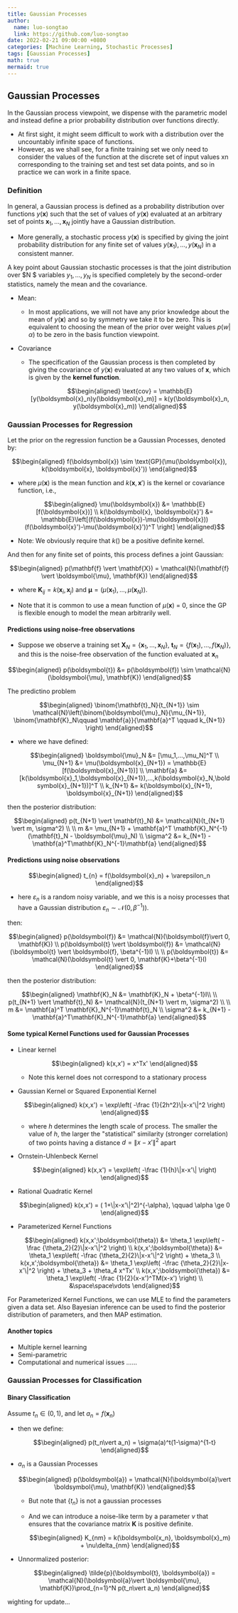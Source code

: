 ```yaml
---
title: Gaussian Processes
author:
  name: luo-songtao
  link: https://github.com/luo-songtao
date: 2022-02-21 09:00:00 +0800
categories: [Machine Learning, Stochastic Processes]
tags: [Gaussian Processes]
math: true
mermaid: true
---
```


## Gaussian Processes


In the Gaussian process viewpoint, we dispense with the parametric model and instead define a prior probability distribution over functions directly. 

- At first sight, it might seem difficult to work with a distribution over the uncountably infinite space of functions. 
- However, as we shall see, for a finite training set we only need to consider the values of the function at the discrete set of input values xn corresponding to the training set and test set data points, and so in practice we can work in a finite space.


### Definition

In general, a Gaussian process is defined as a probability distribution over functions $y(\boldsymbol{x})$ such that the set of values of $y(\boldsymbol{x})$ evaluated at an arbitrary set of points $\boldsymbol{x}_1, . . . , \boldsymbol{x}_N$ jointly have a Gaussian distribution.

- More generally, a stochastic process $y(\boldsymbol{x})$ is specified by giving the joint probability distribution for any finite set of values $y(\boldsymbol{x}_1), . . . , y(\boldsymbol{x}_N)$ in a consistent manner.

A key point about Gaussian stochastic processes is that the joint distribution over $N $ variables $y_1, . . . , y_N$ is specified completely by the second-order statistics, namely the mean and the covariance.

- Mean: 
  - In most applications, we will not have any prior knowledge about the mean of $y(\boldsymbol{x})$ and so by symmetry we take it to be zero. This is equivalent to choosing the mean of the prior over weight values $p(w|α)$ to
be zero in the basis function viewpoint.

- Covariance
  - The specification of the Gaussian process is then completed by giving the covariance of $y(\boldsymbol{x})$ evaluated at any two values of $\boldsymbol{x}$, which is given by the **kernel function**.

    $$\begin{aligned} \text{cov} = \mathbb{E}[y(\boldsymbol{x}_n)y(\boldsymbol{x}_m)] = k(y(\boldsymbol{x}_n, y(\boldsymbol{x}_m)) \end{aligned}$$

### Gaussian Processes for Regression

Let the prior on the regression function be a Gaussian Processes, denoted by:

$$\begin{aligned} f(\boldsymbol{x}) \sim \text{GP}(\mu(\boldsymbol{x}), k(\boldsymbol{x}, \boldsymbol{x}')) \end{aligned}$$
- where $\mu(\boldsymbol{x})$ is the mean function and $k(\boldsymbol{x}, \boldsymbol{x}')$ is the kernel or covariance function, i.e.,

  $$\begin{aligned} \mu(\boldsymbol{x}) &= \mathbb{E}[f(\boldsymbol{x})] \\ k(\boldsymbol{x}, \boldsymbol{x}') &= \mathbb{E}\left[(f(\boldsymbol{x})-\mu(\boldsymbol{x}))(f(\boldsymbol{x}')-\mu(\boldsymbol{x}'))^T \right] \end{aligned}$$

 - Note: We obviously require that $k()$ be a positive definite kernel.


And then for any finite set of points, this process defines a joint Gaussian:

$$\begin{aligned} p(\mathbf{f} \vert \mathbf{X}) = \mathcal{N}(\mathbf{f} \vert \boldsymbol{\mu}, \mathbf{K}) \end{aligned}$$


- where $\mathbf{K}_{ij} = k(\boldsymbol{x}_i, \boldsymbol{x}_j)$ and $\boldsymbol{\mu} = (\mu(\boldsymbol{x}_1), . . . , \mu(\boldsymbol{x}_N))$.

- Note that it is common to use a mean function of $\mu(\boldsymbol{x})$ = 0, since the GP is flexible enough to model the mean arbitrarily well.

#### Predictions using noise-free observations

- Suppose we observe a training set $\mathbf{X}_N = \{\boldsymbol{x}_1, ...,\boldsymbol{x}_N \}$, $\mathbf{t}_N = \{f(\boldsymbol{x}_1),...,f(\boldsymbol{x}_N)\}$, and this is the noise-free observation of the function evaluated at $\boldsymbol{x}_n$

$$\begin{aligned} p(\boldsymbol{t}) &= p(\boldsymbol{f}) \sim \mathcal{N}(\boldsymbol{\mu}, \mathbf{K}) \end{aligned}$$

The predictino problem

$$\begin{aligned} \binom{\mathbf{t}_N}{t_{N+1}} \sim \mathcal{N}\left(\binom{\boldsymbol{\mu}_N}{\mu_{N+1}}, \binom{\mathbf{K}_N\qquad \mathbf{a}}{\mathbf{a}^T \qquad k_{N+1}} \right) \end{aligned}$$
- where we have defined:
  
    $$\begin{aligned} \boldsymbol{\mu}_N &= [\mu_1,...,\mu_N]^T \\ \mu_{N+1} &= \mu(\boldsymbol{x}_{N+1}) = \mathbb{E}[f(\boldsymbol{x}_{N+1})] \\ \mathbf{a} &= [k(\boldsymbol{x}_1,\boldsymbol{x}_{N+1}),...,k(\boldsymbol{x}_N,\boldsymbol{x}_{N+1})]^T \\ k_{N+1} &= k(\boldsymbol{x}_{N+1}, \boldsymbol{x}_{N+1}) \end{aligned}$$

then the posterior distribution:

$$\begin{aligned} p(t_{N+1} \vert \mathbf{t}_N) &= \mathcal{N}(t_{N+1} \vert m, \sigma^2) \\ \\ m &= \mu_{N+1} + \mathbf{a}^T \mathbf{K}_N^{-1}(\mathbf{t}_N - \boldsymbol{\mu}_N) \\ \sigma^2 &= k_{N+1} - \mathbf{a}^T\mathbf{K}_N^{-1}\mathbf{a} \end{aligned}$$


#### Predictions using noise observations

$$\begin{aligned} t_{n} = f(\boldsymbol{x}_n) + \varepsilon_n \end{aligned}$$

- here $\varepsilon_n$ is a random noisy variable, and we this is a noisy processes that have a Gaussian distribution $\varepsilon_n \sim \mathcal{N}(0, \beta^{-1}))$.

then:

$$\begin{aligned} p(\boldsymbol{f}) &= \mathcal{N}(\boldsymbol{f}\vert 0, \mathbf{K}) \\ p(\boldsymbol{t} \vert \boldsymbol{f}) &= \mathcal{N}(\boldsymbol{t} \vert \boldsymbol{f}, \beta^{-1}I) \\ \\ p(\boldsymbol{t}) &= \mathcal{N}(\boldsymbol{t} \vert 0, \mathbf{K}+\beta^{-1}I) \end{aligned}$$

then the posterior distribution:

$$\begin{aligned} \mathbf{K}_N &= \mathbf{K}_N + \beta^{-1}I\\ \\ p(t_{N+1} \vert \mathbf{t}_N) &= \mathcal{N}(t_{N+1} \vert m, \sigma^2) \\ \\ m &= \mathbf{a}^T \mathbf{K}_N^{-1}\mathbf{t}_N \\ \sigma^2 &= k_{N+1} - \mathbf{a}^T\mathbf{K}_N^{-1}\mathbf{a} \end{aligned}$$

#### Some typical Kernel Functions used for Gaussian Processes

- Linear kernel

  $$\begin{aligned} k(x,x') = x^Tx' \end{aligned}$$

  - Note this kernel does not correspond to a stationary process

- Gaussian Kernel or Squared Exponential Kernel

  $$\begin{aligned} k(x,x') = \exp\left( -\frac {1}{2h^2}\|x-x'\|^2 \right) \end{aligned}$$

  - where $h$ determines the length scale of process. The smaller the value of $h$, the larger the "statistical" similarity (stronger correlation) of two points having a distance $d=\|x-x'\|^2$ apart

- Ornstein-Uhlenbeck Kernel

  $$\begin{aligned} k(x,x') = \exp\left( -\frac {1}{h}\|x-x'\| \right) \end{aligned}$$

- Rational Quadratic Kernel

  $$\begin{aligned} k(x,x') = ( 1+\|x-x'\|^2)^{-\alpha}, \qquad \alpha \ge 0 \end{aligned}$$

- Parameterized Kernel Functions

  $$\begin{aligned} k(x,x';\boldsymbol{\theta}) &= \theta_1 \exp\left( -\frac {\theta_2}{2}\|x-x'\|^2 \right) \\ k(x,x';\boldsymbol{\theta}) &= \theta_1 \exp\left( -\frac {\theta_2}{2}\|x-x'\|^2 \right) + \theta_3 \\ k(x,x';\boldsymbol{\theta}) &= \theta_1 \exp\left( -\frac {\theta_2}{2}\|x-x'\|^2 \right) + \theta_3 + \theta_4 x^Tx' \\ k(x,x';\boldsymbol{\theta}) &= \theta_1 \exp\left( -\frac {1}{2}(x-x')^TM(x-x') \right) \\ &\space\space\vdots \end{aligned}$$

For Parameterized Kernel Functions, we can use MLE to find the parameters given a data set. Also Bayesian inference can be used to find the posterior distribution of parameters, and then MAP estimation.

#### Another topics

- Multiple kernel learning
- Semi-parametric
- Computational and numerical issues
......

### Gaussian Processes for Classification

#### Binary Classification

Assume $t_n \in (0,1)$, and let $a_n = f(\boldsymbol{x}_n)$

- then we define:

  $$\begin{aligned} p(t_n\vert a_n) = \sigma(a)^t(1-\sigma)^{1-t} \end{aligned}$$

- $a_n$ is a Gaussian Processes

  $$\begin{aligned} p(\boldsymbol{a}) = \mathcal{N}(\boldsymbol{a}\vert \boldsymbol{\mu}, \mathbf{K}) \end{aligned}$$

  - But note that $\{t_n\}$ is not a gaussian processes
  - And we can introduce a noise-like term by a parameter $\nu$ that ensures that the covariance matrix $\mathbf{K}$  is positive definite.

    $$\begin{aligned} K_{nm} = k(\boldsymbol{x_n}, \boldsymbol{x}_m) + \nu\delta_{nm} \end{aligned}$$

- Unnormalized posterior:
  
  $$\begin{aligned} \tilde{p}(\boldsymbol{t}, \boldsymbol{a}) = \mathcal{N}(\boldsymbol{a}\vert \boldsymbol{\mu}, \mathbf{K})\prod_{n=1}^N p(t_n\vert a_n) \end{aligned}$$


wighting for update...

